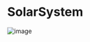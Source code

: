 # SolarSystem

![image](https://github.com/Karan-Niroula/SolarSystem/assets/115252139/4be59461-e1b9-412c-a6b3-3a76fddbe593)
